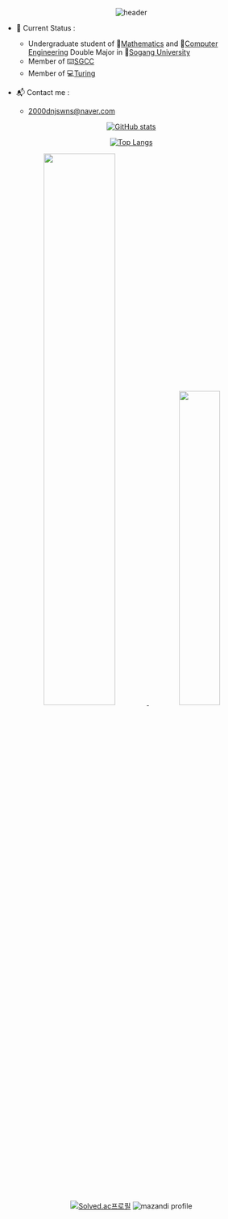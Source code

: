 <div align="center">

![header](https://capsule-render.vercel.app/api?type=transparent&height=300&section=header&text=HI!%20I'm%20WonJun&fontColor=FFFFFF&fontSize=90)
  
</div>

- 🌱 Current Status :
  - Undergraduate student of 📐[Mathematics](https://math.sogang.ac.kr/math/index_new.html) and 💾[Computer Engineering](https://cs.sogang.ac.kr/cs/index_new.html) Double Major in 🏫[Sogang University](https://www.sogang.ac.kr/index.do)
  - Member of ⌨️[SGCC](http://sgcc.me/)
  - Member of 💻[Turing](https://www.notion.so/Turing-28799e16e71a4738b9bd6318a29c0e7f)

- 📬 Contact me : 
  - 2000dnjswns@naver.com


<div align="center">
  
[![GitHub stats](https://github-readme-stats.vercel.app/api?username=NaranggeSaida)](https://github.com/NaranggeSaida/github-readme-stats)
  
[![Top Langs](https://github-readme-stats.vercel.app/api/top-langs/?username=NaranggeSaida)](https://github.com/NaranggeSaida/github-readme-stats)

<a href="s">
  <img src="https://github-readme-stats.vercel.app/api?username=NaranggeSaida&theme=tokyonight&show_icons=true" width="53%" />
</a>
<a href="s">
  <img src="https://github-readme-stats.vercel.app/api/top-langs/?username=NaranggeSaida&exclude_repo=dkssud8150.github.io&layout=compact&theme=tokyonight" width="40%" />
</a>
  
[![Solved.ac프로필](http://mazassumnida.wtf/api/v2/generate_badge?boj=NaranggeSaida)](https://solved.ac/naranggesaida)
![mazandi profile](http://mazandi.herokuapp.com/api?handle=NaranggeSaida&theme=cold)
  
</div>

